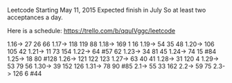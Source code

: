 Leetcode
Starting May 11, 2015
Expected finish in July
So at least two acceptances a day.


Here is a schedule:
https://trello.com/b/qquIVggc/leetcode

1.16->	27		26		66
1.17->	118		119		88
1.18->	169		1		16
1.19->	54		35		48
1.20->	106		105		42
1.21->	11		73		154
1.22->	64		#57		62
1.23->	34		81		45
1.24->	74		15		#84
1.25->	18		80		#128
1.26->	121		122		123
1.27->	63		40		41
1.28->	31		120		4
1.29->	53		79		56
1.30->	39		152		126
1.31->	78		90		#85
2.1->	55		33		162
2.2->	59		75
2.3->	126		6		#44